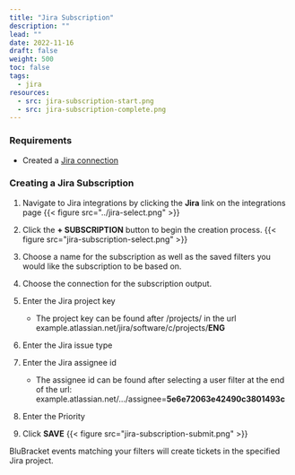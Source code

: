 ```yaml
---
title: "Jira Subscription"
description: ""
lead: ""
date: 2022-11-16
draft: false
weight: 500
toc: false
tags:
  - jira
resources:
  - src: jira-subscription-start.png
  - src: jira-subscription-complete.png
---
```


### Requirements

- Created a [Jira connection](/how-to/ticketing/jira/connection/)

### Creating a Jira Subscription

1. Navigate to Jira integrations by clicking the **Jira** link on the integrations page
{{< figure src="../jira-select.png" >}}

2. Click the **+ SUBSCRIPTION** button to begin the creation process.
{{< figure src="jira-subscription-select.png" >}}

3. Choose a name for the subscription as well as the saved filters you would like the subscription to be based on.

4. Choose the connection for the subscription output.

5. Enter the Jira project key
    - The project key can be found after /projects/ in the url
     example.atlassian.net/jira/software/c/projects/**ENG**

6. Enter the Jira issue type

7. Enter the Jira assignee id
    - The assignee id can be found after selecting a user filter at the end of the url:
    example.atlassian.net/.../assignee=**5e6e72063e42490c3801493c**

8. Enter the Priority

9. Click **SAVE**
{{< figure src="jira-subscription-submit.png" >}}

BluBracket events matching your filters will create tickets in the specified Jira project.
